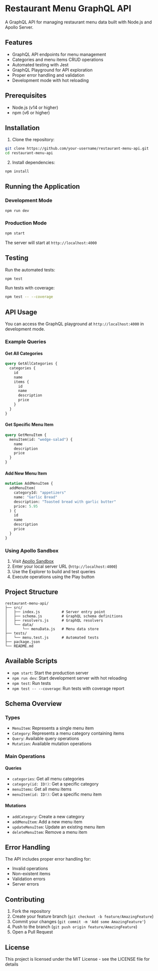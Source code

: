 # Restaurant Menu GraphQL API

A GraphQL API for managing restaurant menu data built with Node.js and Apollo Server.

## Features

- GraphQL API endpoints for menu management
- Categories and menu items CRUD operations
- Automated testing with Jest
- GraphQL Playground for API exploration
- Proper error handling and validation
- Development mode with hot reloading

## Prerequisites

- Node.js (v14 or higher)
- npm (v6 or higher)

## Installation

1. Clone the repository:

```bash
git clone https://github.com/your-username/restaurant-menu-api.git
cd restaurant-menu-api
```

2. Install dependencies:

```bash
npm install
```

## Running the Application

### Development Mode

```bash
npm run dev
```

### Production Mode

```bash
npm start
```

The server will start at `http://localhost:4000`

## Testing

Run the automated tests:

```bash
npm test
```

Run tests with coverage:

```bash
npm test -- --coverage
```

## API Usage

You can access the GraphQL playground at `http://localhost:4000` in development mode.

### Example Queries

#### Get All Categories

```graphql
query GetAllCategories {
  categories {
    id
    name
    items {
      id
      name
      description
      price
    }
  }
}
```

#### Get Specific Menu Item

```graphql
query GetMenuItem {
  menuItem(id: "wedge-salad") {
    name
    description
    price
  }
}
```

#### Add New Menu Item

```graphql
mutation AddMenuItem {
  addMenuItem(
    categoryId: "appetizers"
    name: "Garlic Bread"
    description: "Toasted bread with garlic butter"
    price: 5.95
  ) {
    id
    name
    description
    price
  }
}
```

### Using Apollo Sandbox

1. Visit [Apollo Sandbox](https://studio.apollographql.com/sandbox/explorer)
2. Enter your local server URL (`http://localhost:4000`)
3. Use the Explorer to build and test queries
4. Execute operations using the Play button

## Project Structure

```
restaurant-menu-api/
├── src/
│   ├── index.js          # Server entry point
│   ├── schema.js         # GraphQL schema definitions
│   ├── resolvers.js      # GraphQL resolvers
│   └── data/
│       └── menuData.js   # Menu data store
├── tests/
│   └── menu.test.js      # Automated tests
├── package.json
└── README.md
```

## Available Scripts

- `npm start`: Start the production server
- `npm run dev`: Start development server with hot reloading
- `npm test`: Run tests
- `npm test -- --coverage`: Run tests with coverage report

## Schema Overview

### Types

- `MenuItem`: Represents a single menu item
- `Category`: Represents a menu category containing items
- `Query`: Available query operations
- `Mutation`: Available mutation operations

### Main Operations

#### Queries

- `categories`: Get all menu categories
- `category(id: ID!)`: Get a specific category
- `menuItems`: Get all menu items
- `menuItem(id: ID!)`: Get a specific menu item

#### Mutations

- `addCategory`: Create a new category
- `addMenuItem`: Add a new menu item
- `updateMenuItem`: Update an existing menu item
- `deleteMenuItem`: Remove a menu item

## Error Handling

The API includes proper error handling for:

- Invalid operations
- Non-existent items
- Validation errors
- Server errors

## Contributing

1. Fork the repository
2. Create your feature branch (`git checkout -b feature/AmazingFeature`)
3. Commit your changes (`git commit -m 'Add some AmazingFeature'`)
4. Push to the branch (`git push origin feature/AmazingFeature`)
5. Open a Pull Request

## License

This project is licensed under the MIT License - see the LICENSE file for details
